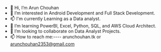 * 👋 Hi, I’m Arun Chouhan
* 👀 I’m interested in Android Development and Full Stack Development.
* 📫 I'm  currently Learning as a Data analyst.
* 🌱 I’m learning PowerBI, Excel, Python, SQL, and AWS Cloud Architect.
* 💞️ I’m looking to collaborate on Data Analyst Projects.
* 📫 How to reach me:----  arunchouhan.tk or arunchouhan2353@gmail.com 
